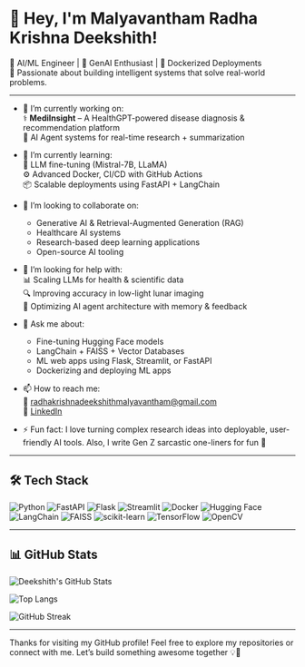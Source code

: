 <!--
**Malyavantham-Radha-Krishna-Deekshith/Malyavantham-Radha-Krishna-Deekshith** is a ✨ _special_ ✨ repository because its `README.md` (this file) appears on your GitHub profile.
-->

# 👋 Hey, I'm Malyavantham Radha Krishna Deekshith!

🚀 AI/ML Engineer | 🧠 GenAI Enthusiast | 🐳 Dockerized Deployments  
🔬 Passionate about building intelligent systems that solve real-world problems.

---

- 🔭 I’m currently working on:  
  ⚕️ **MediInsight** – A HealthGPT-powered disease diagnosis & recommendation platform  
  🤖 AI Agent systems for real-time research + summarization  

- 🌱 I’m currently learning:  
  🦾 LLM fine-tuning (Mistral-7B, LLaMA)  
  ⚙️ Advanced Docker, CI/CD with GitHub Actions  
  📦 Scalable deployments using FastAPI + LangChain

- 👯 I’m looking to collaborate on:  
  - Generative AI & Retrieval-Augmented Generation (RAG)  
  - Healthcare AI systems  
  - Research-based deep learning applications  
  - Open-source AI tooling

- 🤔 I’m looking for help with:  
  📊 Scaling LLMs for health & scientific data  
  🔍 Improving accuracy in low-light lunar imaging  
  🧠 Optimizing AI agent architecture with memory & feedback

- 💬 Ask me about:  
  - Fine-tuning Hugging Face models  
  - LangChain + FAISS + Vector Databases  
  - ML web apps using Flask, Streamlit, or FastAPI  
  - Dockerizing and deploying ML apps

- 📫 How to reach me:  
  📧 [radhakrishnadeekshithmalyavantham@gmail.com](mailto:radhakrishnamalyavantham@gmail.com)  
  💼 [LinkedIn](https://www.linkedin.com/in/radha-krishna-malyavantham/)

- ⚡ Fun fact: I love turning complex research ideas into deployable, user-friendly AI tools. Also, I write Gen Z sarcastic one-liners for fun 🧃

---

## 🛠️ Tech Stack

![Python](https://img.shields.io/badge/Python-3670A0?style=for-the-badge&logo=python&logoColor=ffdd54)
![FastAPI](https://img.shields.io/badge/FastAPI-005571?style=for-the-badge&logo=fastapi)
![Flask](https://img.shields.io/badge/Flask-black?style=for-the-badge&logo=flask)
![Streamlit](https://img.shields.io/badge/Streamlit-FF4B4B?style=for-the-badge&logo=streamlit&logoColor=white)
![Docker](https://img.shields.io/badge/Docker-2496ED?style=for-the-badge&logo=docker&logoColor=white)
![Hugging Face](https://img.shields.io/badge/HuggingFace-FFD21F?style=for-the-badge&logo=huggingface&logoColor=black)
![LangChain](https://img.shields.io/badge/LangChain-000000?style=for-the-badge)
![FAISS](https://img.shields.io/badge/FAISS-009688?style=for-the-badge)
![scikit-learn](https://img.shields.io/badge/scikit--learn-F7931E?style=for-the-badge&logo=scikit-learn&logoColor=white)
![TensorFlow](https://img.shields.io/badge/TensorFlow-FF6F00?style=for-the-badge&logo=tensorflow&logoColor=white)
![OpenCV](https://img.shields.io/badge/OpenCV-5C3EE8?style=for-the-badge&logo=opencv&logoColor=white)

---

## 📊 GitHub Stats

![Deekshith's GitHub Stats](https://github-readme-stats.vercel.app/api?username=Malyavantham-Radha-Krishna-Deekshith&show_icons=true&theme=tokyonight&hide_border=true)

![Top Langs](https://github-readme-stats.vercel.app/api/top-langs/?username=Malyavantham-Radha-Krishna-Deekshith&layout=compact&theme=tokyonight&hide_border=true)

![GitHub Streak](https://github-readme-streak-stats.herokuapp.com?user=Malyavantham-Radha-Krishna-Deekshith&theme=tokyonight&hide_border=true)

---

Thanks for visiting my GitHub profile! Feel free to explore my repositories or connect with me. Let’s build something awesome together 💡🚀
